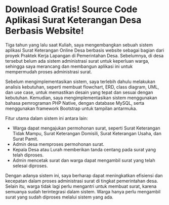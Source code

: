 # Download Gratis! Source Code Aplikasi Surat Keterangan Desa Berbasis Website!

Tiga tahun yang lalu saat Kuliah, saya mengembangkan sebuah sistem aplikasi Surat Keterangan Online Desa berbasis website sebagai bagian dari proyek Praktek Kerja Lapangan di Pemerintahan Desa. Sebelumnya, di desa tersebut belum ada sistem administrasi surat untuk keperluan warga, sehingga saya merancang dan membangun aplikasi ini untuk mempermudah proses administrasi surat.

Sebelum mengimplementasikan sistem, saya terlebih dahulu melakukan analisis kebutuhan, seperti membuat flowchart, ERD, class diagram, UML, dan use case, untuk memastikan desain yang tepat dan sesuai dengan kebutuhan. Kemudian, saya mengimplementasikan sistem menggunakan bahasa pemrograman PHP Native, dengan database MySQL, serta menggunakan framework Bootstrap untuk tampilan antarmuka.

Fitur utama dalam sistem ini antara lain:
<ul>
<li>Warga dapat mengajukan permohonan surat, seperti Surat Keterangan Tidak Mampu, Surat Keterangan Domisili, Surat Keterangan Usaha, dan Surat Pamit.</li>
<li>Admin desa memproses permohonan surat.</li>
<li>Kepala Desa atau Lurah memberikan tanda centang pada surat yang telah diproses.</li>
<li>Admin mencetak surat dan warga dapat mengambil surat yang telah selesai diproses.</li>
</ul>

Dengan adanya sistem ini, saya berharap dapat meningkatkan efisiensi dan kecepatan dalam proses administrasi surat di tingkat pemerintahan desa. Selain itu, warga tidak lagi perlu mengantri untuk membuat surat, karena semuanya sudah terintegrasi dalam sistem. Warga hanya perlu mengambil surat yang sudah diproses melalui sistem yang ada.
